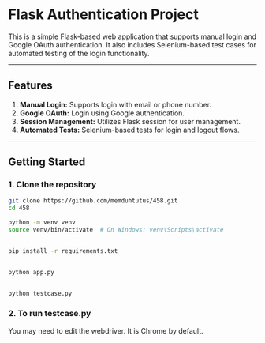 # Flask Authentication Project

This is a simple Flask-based web application that supports manual login and Google OAuth authentication. It also includes Selenium-based test cases for automated testing of the login functionality.

---

## Features

1. **Manual Login:** Supports login with email or phone number.
2. **Google OAuth:** Login using Google authentication.
3. **Session Management:** Utilizes Flask session for user management.
4. **Automated Tests:** Selenium-based tests for login and logout flows.

---

## Getting Started

### 1. Clone the repository

```bash
git clone https://github.com/memduhtutus/458.git
cd 458

python -m venv venv
source venv/bin/activate  # On Windows: venv\Scripts\activate


pip install -r requirements.txt


python app.py


python testcase.py
```

### 2. To run testcase.py

You may need to edit the webdriver. It is Chrome by default.
